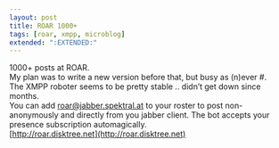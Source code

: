 ```yaml
---
layout: post
title: ROAR 1000+
tags: [roar, xmpp, microblog]
extended: ":EXTENDED:"
---
```

1000+ posts at ROAR.  
My plan was to write a new version before that, but busy as (n)ever #.  
The XMPP roboter seems to be pretty stable .. didn’t get down since months.  
You can add roar@jabber.spektral.at to your roster to post non-anonymously and directly from you jabber client.
The bot accepts your presence subscription automagically.  
[http://roar.disktree.net](http://roar.disktree.net)

